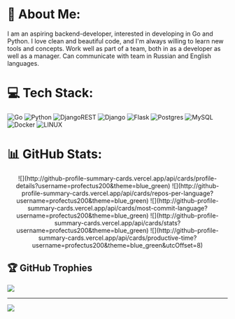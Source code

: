 # 💫 About Me:
I am an aspiring backend-developer, interested in developing in Go and Python. I love clean and beautiful code, and I'm always willing to learn new tools and concepts. Work well as part of a team, both in as a developer as well as a manager. Can communicate with team in Russian and English languages.


# 💻 Tech Stack:
![Go](https://img.shields.io/badge/go-%2300ADD8.svg?style=flat&logo=go&logoColor=white) ![Python](https://img.shields.io/badge/python-3670A0?style=flat&logo=python&logoColor=ffdd54) ![DjangoREST](https://img.shields.io/badge/DJANGO-REST-ff1709?style=flat&logo=django&logoColor=white&color=ff1709&labelColor=gray) ![Django](https://img.shields.io/badge/django-%23092E20.svg?style=flat&logo=django&logoColor=white) ![Flask](https://img.shields.io/badge/flask-%23000.svg?style=flat&logo=flask&logoColor=white) ![Postgres](https://img.shields.io/badge/postgres-%23316192.svg?style=flat&logo=postgresql&logoColor=white) ![MySQL](https://img.shields.io/badge/mysql-%2300f.svg?style=flat&logo=mysql&logoColor=white) ![Docker](https://img.shields.io/badge/docker-%230db7ed.svg?style=flat&logo=docker&logoColor=white) ![LINUX](https://img.shields.io/badge/Linux-FCC624?style=flat&logo=linux&logoColor=black)
# 📊 GitHub Stats:
<p align="center">
![](http://github-profile-summary-cards.vercel.app/api/cards/profile-details?username=profectus200&theme=blue_green)
![](http://github-profile-summary-cards.vercel.app/api/cards/repos-per-language?username=profectus200&theme=blue_green)
![](http://github-profile-summary-cards.vercel.app/api/cards/most-commit-language?username=profectus200&theme=blue_green)
![](http://github-profile-summary-cards.vercel.app/api/cards/stats?username=profectus200&theme=blue_green)
![](http://github-profile-summary-cards.vercel.app/api/cards/productive-time?username=profectus200&theme=blue_green&utcOffset=8)
</p>

## 🏆 GitHub Trophies
![](https://github-profile-trophy.vercel.app/?username=profectus200&theme=algolia&no-frame=true&no-bg=true&margin-w=4)

---
[![](https://visitcount.itsvg.in/api?id=profectus200&icon=3&color=6)](https://visitcount.itsvg.in)
